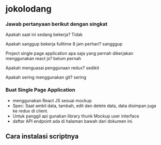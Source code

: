 # jokolodang
### Jawab pertanyaan berikut dengan singkat 

Apakah saat ini sedang bekerja? Tidak

Apakah sanggup bekerja fulltime 8 jam perhari? sangggup

Project single page application apa saja yang pernah dikerjakan menggunakan react js? belum pernah

Apakah menguasai penggunaan redux? sedikit

Apakah sering menggunakan git? sering

### Buat Single Page Application 
 
  - menggunakan React JS sesuai mockup 
  - Spec: Saat ambil data, tambah, edit dan delete data, data disimpan juga ke redux di client. 
  - Untuk panggil api gunakan library thunk Mockup user interface
  - daftar API endpoint ada di halaman bawah dari dokumen ini. 
  
## Cara instalasi scriptnya
